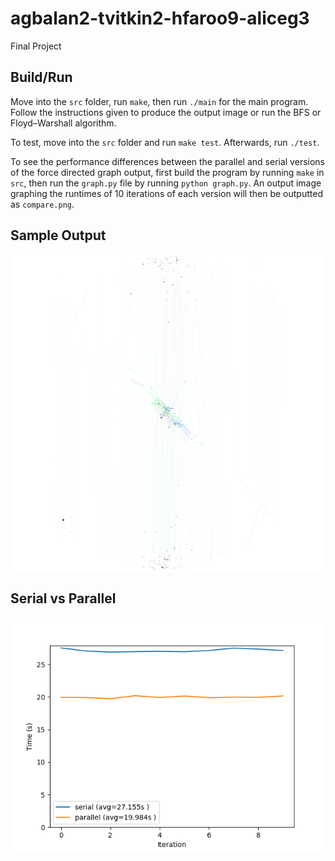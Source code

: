 # agbalan2-tvitkin2-hfaroo9-aliceg3
Final Project


## Build/Run
Move into the `src` folder, run `make`, then run `./main` for the main program. Follow the instructions given to produce the output image or run the BFS or Floyd–Warshall algorithm.

To test, move into the `src` folder and run `make test`. Afterwards, run `./test`. 

To see the performance differences between the parallel and serial versions of the force directed graph output, first build the program by running `make` in `src`, then run the `graph.py` file by running `python graph.py`. An output image graphing the runtimes of 10 iterations of each version will then be outputted as `compare.png`.

## Sample Output
<p align="center">
  <img width="750" src="src/imgs/fdgOutput.png">
</p>

## Serial vs Parallel
<p align="center">
  <img src="src/imgs/compare.png">
</p>